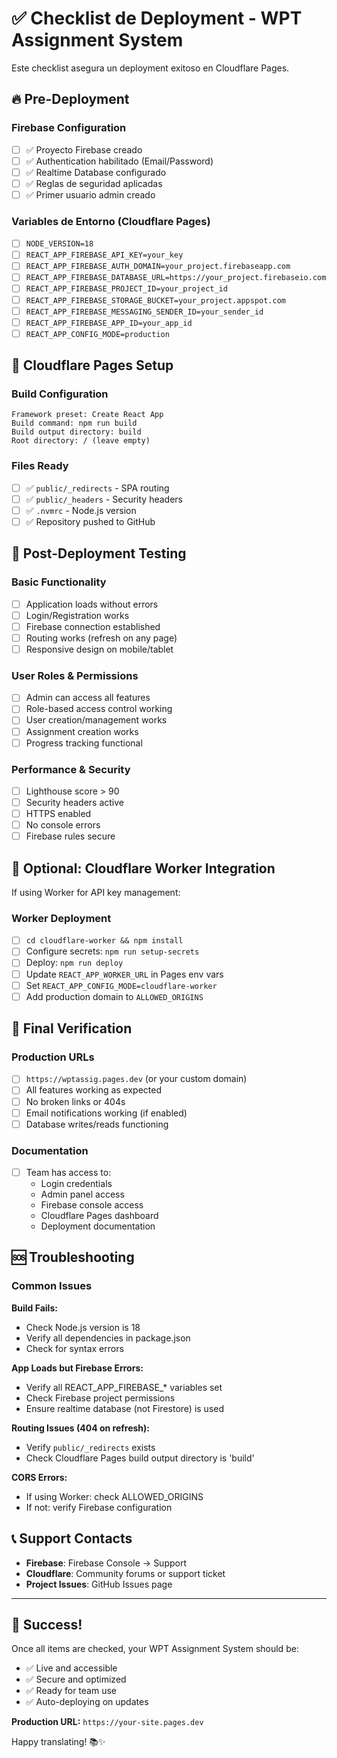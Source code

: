 # ✅ Checklist de Deployment - WPT Assignment System

Este checklist asegura un deployment exitoso en Cloudflare Pages.

## 🔥 Pre-Deployment

### Firebase Configuration
- [ ] ✅ Proyecto Firebase creado
- [ ] ✅ Authentication habilitado (Email/Password)
- [ ] ✅ Realtime Database configurado
- [ ] ✅ Reglas de seguridad aplicadas
- [ ] ✅ Primer usuario admin creado

### Variables de Entorno (Cloudflare Pages)
- [ ] `NODE_VERSION=18`
- [ ] `REACT_APP_FIREBASE_API_KEY=your_key`
- [ ] `REACT_APP_FIREBASE_AUTH_DOMAIN=your_project.firebaseapp.com`
- [ ] `REACT_APP_FIREBASE_DATABASE_URL=https://your_project.firebaseio.com`
- [ ] `REACT_APP_FIREBASE_PROJECT_ID=your_project_id`
- [ ] `REACT_APP_FIREBASE_STORAGE_BUCKET=your_project.appspot.com`
- [ ] `REACT_APP_FIREBASE_MESSAGING_SENDER_ID=your_sender_id`
- [ ] `REACT_APP_FIREBASE_APP_ID=your_app_id`
- [ ] `REACT_APP_CONFIG_MODE=production`

## 🚀 Cloudflare Pages Setup

### Build Configuration
```
Framework preset: Create React App
Build command: npm run build
Build output directory: build
Root directory: / (leave empty)
```

### Files Ready
- [ ] ✅ `public/_redirects` - SPA routing
- [ ] ✅ `public/_headers` - Security headers
- [ ] ✅ `.nvmrc` - Node.js version
- [ ] ✅ Repository pushed to GitHub

## 🧪 Post-Deployment Testing

### Basic Functionality
- [ ] Application loads without errors
- [ ] Login/Registration works
- [ ] Firebase connection established
- [ ] Routing works (refresh on any page)
- [ ] Responsive design on mobile/tablet

### User Roles & Permissions
- [ ] Admin can access all features
- [ ] Role-based access control working
- [ ] User creation/management works
- [ ] Assignment creation works
- [ ] Progress tracking functional

### Performance & Security
- [ ] Lighthouse score > 90
- [ ] Security headers active
- [ ] HTTPS enabled
- [ ] No console errors
- [ ] Firebase rules secure

## 🔧 Optional: Cloudflare Worker Integration

If using Worker for API key management:

### Worker Deployment
- [ ] `cd cloudflare-worker && npm install`
- [ ] Configure secrets: `npm run setup-secrets`
- [ ] Deploy: `npm run deploy`
- [ ] Update `REACT_APP_WORKER_URL` in Pages env vars
- [ ] Set `REACT_APP_CONFIG_MODE=cloudflare-worker`
- [ ] Add production domain to `ALLOWED_ORIGINS`

## 🎯 Final Verification

### Production URLs
- [ ] `https://wptassig.pages.dev` (or your custom domain)
- [ ] All features working as expected
- [ ] No broken links or 404s
- [ ] Email notifications working (if enabled)
- [ ] Database writes/reads functioning

### Documentation
- [ ] Team has access to:
  - Login credentials
  - Admin panel access
  - Firebase console access
  - Cloudflare Pages dashboard
  - Deployment documentation

## 🆘 Troubleshooting

### Common Issues

**Build Fails:**
- Check Node.js version is 18
- Verify all dependencies in package.json
- Check for syntax errors

**App Loads but Firebase Errors:**
- Verify all REACT_APP_FIREBASE_* variables set
- Check Firebase project permissions
- Ensure realtime database (not Firestore) is used

**Routing Issues (404 on refresh):**
- Verify `public/_redirects` exists
- Check Cloudflare Pages build output directory is 'build'

**CORS Errors:**
- If using Worker: check ALLOWED_ORIGINS
- If not: verify Firebase configuration

## 📞 Support Contacts

- **Firebase**: Firebase Console -> Support
- **Cloudflare**: Community forums or support ticket
- **Project Issues**: GitHub Issues page

---

## 🎉 Success!

Once all items are checked, your WPT Assignment System should be:
- ✅ Live and accessible
- ✅ Secure and optimized  
- ✅ Ready for team use
- ✅ Auto-deploying on updates

**Production URL:** `https://your-site.pages.dev`

Happy translating! 📚✨
